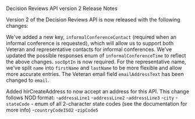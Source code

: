 Decision Reviews API version 2 Release Notes

Version 2 of the Decision Reviews API is now released with the following changes:

We've added a new key, `informalConferenceContact` (required when an informal conference is requested), which will allow us to support both Veteran and representative contacts for informal conferences.
We've updated the possible responses enum of `informalConferenceTime` to reflect the above  changes.
`socOptIn` is now required.
For the representative name, we've split `name` into `firstName` and `lastName` to be more flexible and allow more accurate entries.
The Veteran email field `emailAddressText` has been changed to `email`.

Added hlrCreateAddress to now accept an address for this API. This change follows NOD format:
-`addressLine1`
-`addressLine2`
-`addressLine3`
-`city`
-`stateCode` - enum of all 2-character state codes (see the documentation for more info)
-`countryCodeISO2`
-`zipCode5`
